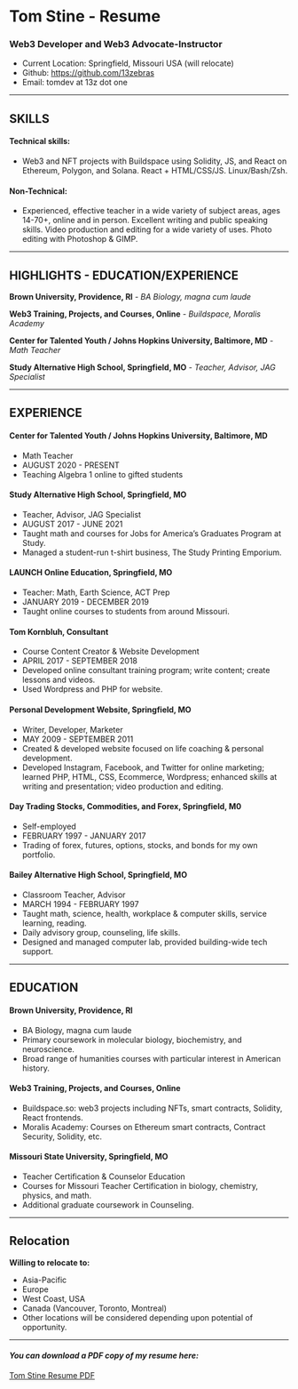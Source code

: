 # Tom Stine - Resume

### Web3 Developer and Web3 Advocate-Instructor

- Current Location: Springfield, Missouri USA (will relocate)
- Github: https://github.com/13zebras
- Email: tomdev at 13z dot one

---

## SKILLS

#### Technical skills:  

- Web3 and NFT projects with Buildspace using Solidity, JS, and React on Ethereum, Polygon, and Solana. React + HTML/CSS/JS. Linux/Bash/Zsh. 

#### Non-Technical:

- Experienced, effective teacher in a wide variety of subject areas, ages 14-70+, online and in person. Excellent writing and public speaking skills. Video production and editing for a wide variety of uses. Photo editing with Photoshop & GIMP. 

---

## HIGHLIGHTS - EDUCATION/EXPERIENCE 

**Brown University, Providence, RI** *- BA Biology, magna cum laude*

**Web3 Training, Projects, and Courses, Online** *- Buildspace, Moralis Academy*

**Center for Talented Youth / Johns Hopkins University, Baltimore, MD** *- Math Teacher*
    
**Study Alternative High School, Springfield, MO** *- Teacher, Advisor, JAG Specialist*

---

## EXPERIENCE

#### Center for Talented Youth / Johns Hopkins University, Baltimore, MD

- Math Teacher
- AUGUST 2020 - PRESENT
- Teaching Algebra 1 online to gifted students
    
#### Study Alternative High School, Springfield, MO

- Teacher, Advisor, JAG Specialist
- AUGUST 2017 - JUNE 2021
- Taught math and courses for Jobs for America’s Graduates Program at Study.
- Managed a student-run t-shirt business, The Study Printing Emporium.
    
#### LAUNCH Online Education, Springfield, MO

- Teacher: Math, Earth Science, ACT Prep
- JANUARY 2019 - DECEMBER 2019
- Taught online courses to students from around Missouri.
    
#### Tom Kornbluh, Consultant

- Course Content Creator & Website Development
- APRIL 2017 - SEPTEMBER 2018
- Developed online consultant training program; write content; create lessons and videos.
- Used Wordpress and PHP for website.
    
#### Personal Development Website, Springfield, MO

- Writer, Developer, Marketer
- MAY 2009 - SEPTEMBER 2011
- Created & developed website focused on life coaching & personal development.
- Developed Instagram, Facebook, and Twitter for online marketing; learned PHP, HTML, CSS, Ecommerce, Wordpress; enhanced skills at writing and presentation; video production and editing.
    
#### Day Trading Stocks, Commodities, and Forex, Springfield, M0

- Self-employed
- FEBRUARY 1997 - JANUARY 2017
- Trading of forex, futures, options, stocks, and bonds for my own portfolio.

#### Bailey Alternative High School, Springfield, MO

- Classroom Teacher, Advisor
- MARCH 1994 - FEBRUARY 1997
- Taught math, science, health, workplace & computer skills, service learning, reading.
- Daily advisory group, counseling, life skills.
- Designed and managed computer lab, provided building-wide tech support.

---

## EDUCATION

#### Brown University, Providence, RI

- BA Biology, magna cum laude
- Primary coursework in molecular biology, biochemistry, and neuroscience.
- Broad range of humanities courses with particular interest in American history.

#### Web3 Training, Projects, and Courses, Online

- Buildspace.so: web3 projects including NFTs, smart contracts, Solidity, React frontends.
- Moralis Academy: Courses on Ethereum smart contracts, Contract Security, Solidity, etc.

#### Missouri State University, Springfield, MO

- Teacher Certification & Counselor Education
- Courses for Missouri Teacher Certification in biology, chemistry, physics, and math.
- Additional graduate coursework in Counseling.

---

## Relocation

**Willing to relocate to:**
- Asia-Pacific
- Europe
- West Coast, USA
- Canada (Vancouver, Toronto, Montreal)
- Other locations will be considered depending upon potential of opportunity.

---

#### *You can download a PDF copy of my resume here:*

[Tom Stine Resume PDF](https://github.com/13zebras/about-tom/raw/main/documents/tom_stine_resume_2021-12-14.pdf)